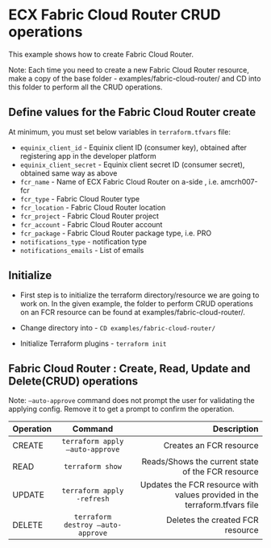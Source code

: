 # ECX Fabric Cloud Router CRUD operations
This example shows how to create Fabric Cloud Router.

Note: Each time you need to create a new Fabric Cloud Router resource, 
make a copy of the base folder - examples/fabric-cloud-router/ and CD into this folder to perform all the CRUD operations.

## Define values for the Fabric Cloud Router create
At minimum, you must set below variables in `terraform.tfvars` file:
  - `equinix_client_id` - Equinix client ID (consumer key), obtained after
  registering app in the developer platform
  - `equinix_client_secret` - Equinix client secret ID (consumer secret),
  obtained same way as above
  - `fcr_name` - Name of ECX Fabric Cloud Router on a-side , i.e. amcrh007-fcr
  - `fcr_type` - Fabric Cloud Router type
  - `fcr_location` - Fabric Cloud Router location
  - `fcr_project` - Fabric Cloud Router project
  - `fcr_account` - Fabric Cloud Router account
  - `fcr_package` - Fabric Cloud Router package type, i.e. PRO
  - `notifications_type` - notification type
  - `notifications_emails` - List of emails

## Initialize
- First step is to initialize the terraform directory/resource we are going to work on.
In the given example, the folder to perform CRUD operations on an FCR resource can be found at examples/fabric-cloud-router/.

- Change directory into - `CD examples/fabric-cloud-router/`
- Initialize Terraform plugins - `terraform init`

## Fabric Cloud Router : Create, Read, Update and Delete(CRUD) operations
 Note: `–auto-approve` command does not prompt the user for validating the applying config. Remove it to get a prompt to confirm the operation.

| Operation |              Command              |                                                                Description |
|:----------|:---------------------------------:|---------------------------------------------------------------------------:|
| CREATE    |  `terraform apply –auto-approve`  |                                                    Creates an FCR resource |
| READ      |         `terraform show`          |                          Reads/Shows the current state of the FCR resource |
| UPDATE    |    `terraform apply -refresh`     | Updates the FCR resource with values provided in the terraform.tfvars file |
| DELETE    | `terraform destroy –auto-approve` |                                           Deletes the created FCR resource |